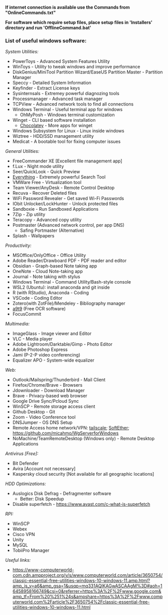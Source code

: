 **If internet connection is available use the Commands from "OnlineCommands.txt"**

**For software which require setup files, place setup files in 'Installers' directory and run 'OfflineCommand.bat'**

### List of useful windows software:

  *System Utilities:*
  + PowerToys - Advanced System Features Utility
  + WinToys - Utility to tweak windows and improve performance
  + DiskGenius/MiniTool Partition Wizard/EaseUS Partition Master - Partition Manager
  + Speccy - Detailed System Information
  + Keyfinder -  Extract License keys
  + Sysinternsals - Extremey powerful diagnozing tools
  + Processmanager - Advanced task manager
  + TCPView - Advanced network tools to find all connections
  + Windows Terminal - Useful terminal app for windows
    + OhMyPosh - Windows terminal customization
  + Winget - CLI based software installation
    + [Chocolatey](https://chocolatey.org/install) - More apps for winget
  + Windows Subsystem for Linux - Linux inside windows
  + Wiztree - HDD/SSD management utility
  + Medicat - A bootable tool for fixing computer issues
    
  *General Utilities:*
  + FreeCommander XE [Excellent file management app]
  + f.Lux - Night mode utility
  + Seer/QuickLook - Quick Preview
  + [Everything](https://github.com/stnkl/EverythingToolbar) - Extremely powerful Search Tool
  + VMWare Free - Virtualization tool
  + Team Viewer/AnyDesk - Remote Control Desktop
  + Recuva - Recover Deleted files
  + WiFi Password Revealer - Get saved Wi-Fi Passwords
  + IObit Unlocker/LockHunter - Unlock protected files
  + Sandboxie - Run Sandboxed Applications
  + 7Zip - Zip utility
  + Teracopy - Advanced copy utility
  + Postmaster (Advanced network control, per app DNS)
    + Safing Portmaster (Alternative)
  + Splash - Wallpapers

  *Productivity:*
  + MSOffice/OnlyOffice - Office Utility
  + Adobe Reader/Drawboard PDF - PDF reader and editor
  + Obsidian - Graph-based Note taking app
  + OneNote - Cloud Note-taking app
  + Journal - Note taking with stylus
  + Windows Terminal - Command Utility/Bash-style console
  + WSL2 (Ubuntu): install anaconda and git inside
  + R (with RStudio), Anaconda - Coding
  + VSCode - Coding Editor
  + Zotero(with ZotFile)/Mendeley - Bibliography manager
  + [a9t9](https://apps.microsoft.com/store/detail/a9t9-free-ocr-software/9NBLGGGZ5NSN?hl=en-us&gl=us) (Free OCR software)
  + FocusCommit

  *Multimedia:*
  + ImageGlass - Image viewer and Editor
  + VLC - Media player
  + Adobe Lightroom/Darktable/Gimp - Photo Editor
  + Adobe Photoshop Express
  + Jami (P-2-P video conferencing)
  + Equalizer APO - System-wide equalizer

  *Web:*
  + Outlook/Mailspring/Thunderbird - Mail Client
  + Firefox/Chrome/Brave - Browsers
  + Jdownloader - Download Manager
  + Brave - Privacy-based web browser
  + Google Drive Sync/Pcloud Sync
  + WinSCP - Remote storage access client
  + Github Desktop - Git
  + Zoom - Video Conference tool
  + DNSJumper - OS DNS Setup
  + Remote Access home network/VPN: [tailscale](https://tailscale.com/); [SoftEther](https://www.softether.org/); https://github.com/micahmo/WgServerforWindows
  + NoMachine/TeamRemoteDesktop (Windows only) - Remote Desktop Applications

  *Antivirus [Free]:*
  + Bit Defender
  + Avira [Account not necessary]
  + Kaspersky cloud security [Not available for all geographic locations]

  *HDD Optimizations:*
  + Auslogics Disk Defrag - Defragmenter software
    + Better: Disk Speedup
  + Disable superfetch - https://www.avast.com/c-what-is-superfetch

  *RPI:*
  + WinSCP
  + Webex
  + Cisco VPN
  + Unity
  + MySQL
  + TobiiPro Manager
    
  *Useful links:*
  + https://www-computerworld-com.cdn.ampproject.org/v/s/www.computerworld.com/article/3650754/classic-essential-free-utilities-windows-10-windows-11.amp.html?amp_js_v=a6&amp_gsa=1&usqp=mq331AQIKAGwASCAAgM%3D#aoh=16458958166749&csi=0&referrer=https%3A%2F%2Fwww.google.com&amp_tf=From%20%251%24s&ampshare=https%3A%2F%2Fwww.computerworld.com%2Farticle%2F3650754%2Fclassic-essential-free-utilities-windows-10-windows-11.html
